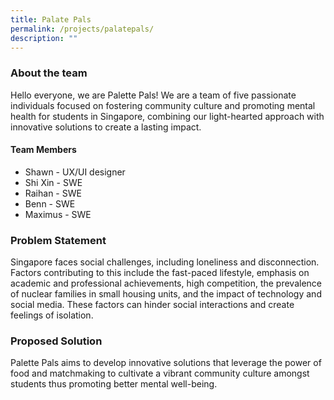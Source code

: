 ```yaml
---
title: Palate Pals
permalink: /projects/palatepals/
description: ""
---
```

### About the team
Hello everyone, we are Palette Pals! We are a team of five passionate individuals focused on fostering community culture and promoting mental health for students in Singapore, combining our light-hearted approach with innovative solutions to create a lasting impact.

#### Team Members 
*   Shawn - UX/UI designer
*   Shi Xin - SWE
*   Raihan - SWE
*   Benn - SWE
*   Maximus - SWE

### Problem Statement
Singapore faces social challenges, including loneliness and disconnection. Factors contributing to this include the fast-paced lifestyle, emphasis on academic and professional achievements, high competition, the prevalence of nuclear families in small housing units, and the impact of technology and social media. These factors can hinder social interactions and create feelings of isolation.

### Proposed Solution
Palette Pals aims to develop innovative solutions that leverage the power of food and matchmaking to cultivate a vibrant community culture amongst students thus promoting better mental well-being. 
